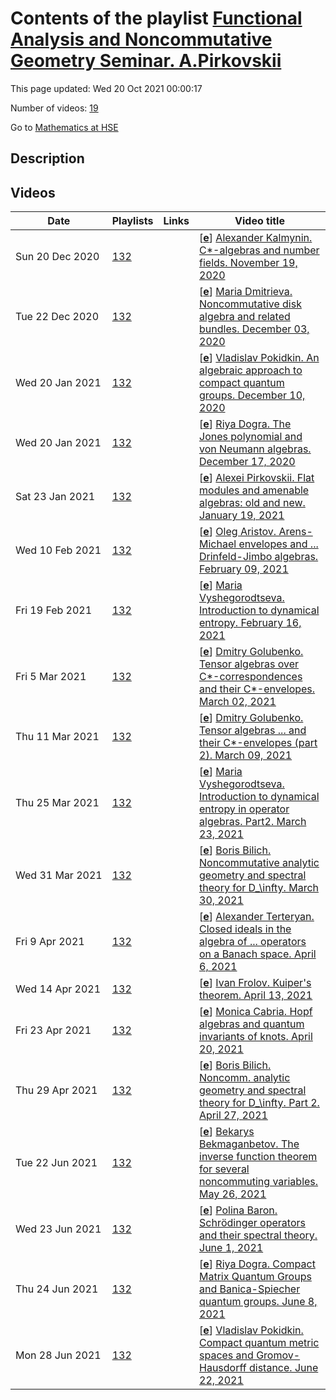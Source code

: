 # Contents of the playlist [Functional Analysis and Noncommutative Geometry Seminar. A.Pirkovskii](https://www.youtube.com/playlist?list=PLq3E5oubNNoBL6rqV9wdjwCObcTz02dUB)

This page updated: Wed 20 Oct 2021 00:00:17

Number of videos: [19](#videos)

Go to [Mathematics at HSE](../README.md)

## Description



## Videos

|Date|Playlists|Links|Video title|
|---|---|---|---|
| Sun&nbsp;20&nbsp;Dec&nbsp;2020 | [132](../playlists/132 "Functional Analysis and Noncommutative Geometry Seminar. A.Pirkovskii") |  | [[**e**](https://studio.youtube.com/video/JH2yorIgjeU/edit "Edit")] [Alexander Kalmynin. C&#42;-algebras and number fields. November 19, 2020](https://www.youtube.com/watch?v=JH2yorIgjeU&list=PLq3E5oubNNoBL6rqV9wdjwCObcTz02dUB "Bost-Connes systems are special quantum statistical dynamical systems, which provide a surprising connection between C&#42;-algebras and number theory. We will give an overview of this area and discuss generalizations of original Bost-Connes construction to arbitrary number fields as well as results on K-theory of corresponding C&#42;-algebras.") |
| Tue&nbsp;22&nbsp;Dec&nbsp;2020 | [132](../playlists/132 "Functional Analysis and Noncommutative Geometry Seminar. A.Pirkovskii") |  | [[**e**](https://studio.youtube.com/video/xE_vs3sW9Cs/edit "Edit")] [Maria Dmitrieva. Noncommutative disk algebra and related bundles. December 03, 2020](https://www.youtube.com/watch?v=xE_vs3sW9Cs&list=PLq3E5oubNNoBL6rqV9wdjwCObcTz02dUB "Given a family (I&#95;x) of homogeneous ideals in the noncommutative disk algebra A, we construct a continuous Banach algebra bundle with fibers isomorphic to the quotients A/I&#95;x. Such objects naturally appear in noncommutative complex analysis, and they can also be useful in some problems of nonformal deformation quantization. Our main tool is a theorem due to Orr Shalit and Baruch Solel, which yields a construction of completely isometric representations of the above quotients on the full Fock space.") |
| Wed&nbsp;20&nbsp;Jan&nbsp;2021 | [132](../playlists/132 "Functional Analysis and Noncommutative Geometry Seminar. A.Pirkovskii") |  | [[**e**](https://studio.youtube.com/video/ytSnRhOrsdQ/edit "Edit")] [Vladislav Pokidkin. An algebraic approach to compact quantum groups. December 10, 2020](https://www.youtube.com/watch?v=ytSnRhOrsdQ&list=PLq3E5oubNNoBL6rqV9wdjwCObcTz02dUB "We discuss an algebraic approach to compact quantum groups due to Koornwinder. A distinctive feature of this approach is that C&#42;-algebras appear only on the final stage of the construction, in contrast to the traditional approach of Woronowicz. We consider algebras of polynomial functions on classical matrix groups and, grounding on some of their properties, come to the general notion of compact Hopf &#42;-algebras, or CQG algebras. Then we consider corepresentaitons of such algebras, construct the Haar weight, and, by taking the C&#42;-completion, come to compact quantum groups in the sense of Woronowicz.") |
| Wed&nbsp;20&nbsp;Jan&nbsp;2021 | [132](../playlists/132 "Functional Analysis and Noncommutative Geometry Seminar. A.Pirkovskii") |  | [[**e**](https://studio.youtube.com/video/iEeWkDUXNyw/edit "Edit")] [Riya Dogra. The Jones polynomial and von Neumann algebras. December 17, 2020](https://www.youtube.com/watch?v=iEeWkDUXNyw&list=PLq3E5oubNNoBL6rqV9wdjwCObcTz02dUB "The talk summarises some results of the paper “A new knot polynomial and von Neumann algebras” by Professor Vaughan Jones (Notices of the AMS, March 1986). The goal is to explore the relation between polynomial invariants for links and von Neumann algebras in order to construct the celebrated Jones polynomial. The definition and basic properties of von Neumann algebras, subfactors and their trace will be stated. The definition of knots and their invariants, following the Artin presentation for braid groups in connection with knots will be explored. Using the relations obtained, the Jones polynomial would be defined.&#013;&#013;The talk is dedicated to the memory of Professor Vaughan Jones who passed away on September 6, 2020.") |
| Sat&nbsp;23&nbsp;Jan&nbsp;2021 | [132](../playlists/132 "Functional Analysis and Noncommutative Geometry Seminar. A.Pirkovskii") |  | [[**e**](https://studio.youtube.com/video/L_UGdgL4SHM/edit "Edit")] [Alexei Pirkovskii. Flat modules and amenable algebras: old and new. January 19, 2021](https://www.youtube.com/watch?v=L_UGdgL4SHM&list=PLq3E5oubNNoBL6rqV9wdjwCObcTz02dUB "We begin by surveying classical results (mostly due to Johnson, Helemskii, and Sheinberg) on amenable Banach algebras and flat Banach modules. In particular, we prove Helemskii-Sheinberg's theorem which states that a Banach algebra A is Johnson amenable if and only if its unitization is a flat Banach A-bimodule. Next we discuss some possible extensions of these concepts to more general topological algebras and modules. The &#34;naive&#34; generalization of the notion of a flat Banach module to the nonmetrizable setting turns out to be not very useful. We suggest a modified definition, and we show how it works in concrete situations. As an application (if time permits), we give a characterization of amenable co-echelon algebras obtained in our recent perprint with Krzysztof Piszczek. Curiously, the nonmetrizable case requires some essentially new tools (as compared to the Banach case), not only from analysis, but also from homological algebra (t-structures and their hearts).") |
| Wed&nbsp;10&nbsp;Feb&nbsp;2021 | [132](../playlists/132 "Functional Analysis and Noncommutative Geometry Seminar. A.Pirkovskii") |  | [[**e**](https://studio.youtube.com/video/fJ1B4DDqE5U/edit "Edit")] [Oleg Aristov. Arens-Michael envelopes and ... Drinfeld-Jimbo algebras. February 09, 2021](https://www.youtube.com/watch?v=fJ1B4DDqE5U&list=PLq3E5oubNNoBL6rqV9wdjwCObcTz02dUB "Arens-Michael envelopes, complex-analytic forms and Banach space representations of Drinfeld-Jimbo algebras&#013; &#013;The structure of the Arens-Michael envelopes of associative algebras over $\mathbb{C}$ is known in some cases, in particular,  for the universal enveloping algebras and for some quantum algebras. Drinfeld-Jimbo algebras are quantum algebras that are deformations of universal enveloping algebras in the semisimple case with quantization parameter $q$. To find the structure of their AM envelopes in the case when $&#124;q&#124;\ne 1$ we show that each continuous Banach space representation is finite dimensional. The case when $&#124;q&#124;=1$  and $q$ is not a root of unity is more complicated.&#013;In 2015 Pedchenko described the envelope for $sl&#95;2$ but he did not discuss representations. We consider completions of Verma modules, which give examples of infinite-dimensional topologically irreducible representations in this exceptional case. We also discuss the complex-analytic forms of Drinfeld-Jimbo algebras and their structure.&#013; &#013;Reference: Aristov, Banach space representations of Drinfeld-Jimbo algebras and their complex-analytic forms,   arXiv:2012.12565.") |
| Fri&nbsp;19&nbsp;Feb&nbsp;2021 | [132](../playlists/132 "Functional Analysis and Noncommutative Geometry Seminar. A.Pirkovskii") |  | [[**e**](https://studio.youtube.com/video/x3iqDH1wj6I/edit "Edit")] [Maria Vyshegorodtseva. Introduction to dynamical entropy. February 16, 2021](https://www.youtube.com/watch?v=x3iqDH1wj6I&list=PLq3E5oubNNoBL6rqV9wdjwCObcTz02dUB "In this talk, we will discuss the basics of the theory of dynamical entropy. We start with classical commutative cases and discuss several ways of defining entropy, in order to obtain a definition that can be naturally extended to noncommutative objects. We will finish with defining entropy of positive linear functionals on finite dimensional C&#42;-algebras. In the second part of this talk (expected in February) we will further generalise this theory to more general cases of C&#42; algebras.") |
| Fri&nbsp;5&nbsp;Mar&nbsp;2021 | [132](../playlists/132 "Functional Analysis and Noncommutative Geometry Seminar. A.Pirkovskii") |  | [[**e**](https://studio.youtube.com/video/geJu3wOlnuU/edit "Edit")] [Dmitry Golubenko. Tensor algebras over C&#42;-correspondences and their C&#42;-envelopes. March 02, 2021](https://www.youtube.com/watch?v=geJu3wOlnuU&list=PLq3E5oubNNoBL6rqV9wdjwCObcTz02dUB "Tensor algebras over C&#42;-correspondences are generalizations of the disc algebra. The representation theory of such algebras is &#34;encoded&#34; by their C&#42;-envelopes. Following Muhly and Solel, we show that the C&#42;-envelope for some classes of tensor algebras (including the noncommutative disc algebras) is isomorphic to the Cuntz-Pimsner algebra of the C&#42;-correspondence.") |
| Thu&nbsp;11&nbsp;Mar&nbsp;2021 | [132](../playlists/132 "Functional Analysis and Noncommutative Geometry Seminar. A.Pirkovskii") |  | [[**e**](https://studio.youtube.com/video/aodKvlBUlQE/edit "Edit")] [Dmitry Golubenko. Tensor algebras ... and their C&#42;-envelopes (part 2). March 09, 2021](https://www.youtube.com/watch?v=aodKvlBUlQE&list=PLq3E5oubNNoBL6rqV9wdjwCObcTz02dUB "This is a continuation of the talk of March 2.") |
| Thu&nbsp;25&nbsp;Mar&nbsp;2021 | [132](../playlists/132 "Functional Analysis and Noncommutative Geometry Seminar. A.Pirkovskii") |  | [[**e**](https://studio.youtube.com/video/l33bxEkjQsc/edit "Edit")] [Maria Vyshegorodtseva. Introduction to dynamical entropy in operator algebras. Part2. March 23, 2021](https://www.youtube.com/watch?v=l33bxEkjQsc&list=PLq3E5oubNNoBL6rqV9wdjwCObcTz02dUB "In this talk we will discuss some motivations and history behind the concept of dynamical entropy and proceed in generalizing this concept to different structures. In particular, we will reformulate the classical definition of entropy to a form that can be naturally extended to noncommutative cases. This will lead us to the notion of relative entropy for finite-dimensional C&#42;-algebras.") |
| Wed&nbsp;31&nbsp;Mar&nbsp;2021 | [132](../playlists/132 "Functional Analysis and Noncommutative Geometry Seminar. A.Pirkovskii") |  | [[**e**](https://studio.youtube.com/video/8geKXwMwGJ0/edit "Edit")] [Boris Bilich. Noncommutative analytic geometry and spectral theory for D&#95;\infty. March 30, 2021](https://www.youtube.com/watch?v=8geKXwMwGJ0&list=PLq3E5oubNNoBL6rqV9wdjwCObcTz02dUB "Noncommutative analytic geometry and spectral theory for the group $D&#95;\infty$&#013;&#013;&#013;I am going to define a spectrum of representations of the group $D&#95;\infty$. This notion generalizes both the spectrum of an operator and the irreducible decomposition of finite groups representations. I will then define a topology and a presheaf of noncommutative holomorphic functions on the set of classes of irreducible representations of the group. I will also construct an analog of the holomorphic functional calculus in the neighborhood of the spectrum. Finally, I will share some of my ideas about possible extensions of these results to other groups and algebras.") |
| Fri&nbsp;9&nbsp;Apr&nbsp;2021 | [132](../playlists/132 "Functional Analysis and Noncommutative Geometry Seminar. A.Pirkovskii") |  | [[**e**](https://studio.youtube.com/video/ylCw2X1CBlM/edit "Edit")] [Alexander Terteryan. Closed ideals in the algebra of ... operators on a Banach space. April 6, 2021](https://www.youtube.com/watch?v=ylCw2X1CBlM&list=PLq3E5oubNNoBL6rqV9wdjwCObcTz02dUB "Closed ideals in the Banach algebra of bounded operators on a Banach space&#013;&#013;In the general case very little is known about closed ideals in the Banach algebra of bounded operators on an arbitrary Banach space. We will survey some results for the cases where an explicit description has been obtained, and also discuss spaces for which partial results have been obtained. Then we will concentrate on the lattice of closed ideals in B(F), where F is one of Figiel's spaces, and prove that this lattice contains sublattices of cardinality continuum which have a rather simple description. The talk is based on papers by N. Laustsen, R. Loy and other authors.") |
| Wed&nbsp;14&nbsp;Apr&nbsp;2021 | [132](../playlists/132 "Functional Analysis and Noncommutative Geometry Seminar. A.Pirkovskii") |  | [[**e**](https://studio.youtube.com/video/ykfhyZ5Wers/edit "Edit")] [Ivan Frolov. Kuiper's theorem. April 13, 2021](https://www.youtube.com/watch?v=ykfhyZ5Wers&list=PLq3E5oubNNoBL6rqV9wdjwCObcTz02dUB "Kuiper’s theorem asserts that the group of invertible (or unitary) operators on an infinite-dimensional Hilbert space is contractible. I am going to present a proof of this result following Kuiper’s original article.") |
| Fri&nbsp;23&nbsp;Apr&nbsp;2021 | [132](../playlists/132 "Functional Analysis and Noncommutative Geometry Seminar. A.Pirkovskii") |  | [[**e**](https://studio.youtube.com/video/6qZS2bVzek0/edit "Edit")] [Monica Cabria. Hopf algebras and quantum invariants of knots. April 20, 2021](https://www.youtube.com/watch?v=6qZS2bVzek0&list=PLq3E5oubNNoBL6rqV9wdjwCObcTz02dUB "Abstract tensor algebras -ATA- provide us with a language to pass between linear tensors and certain topological or geometrical structures, in our talk we will focus on Knots and links. We will take a short survey on some basics of knot Theory such as Gauss codes, analyze some algebraic structures of knots diagrams on the plane and how they form a very special kind of algebras. These Hopf algebras will help us to construct some of the well known quantum invariants of knots. Work based on a paper by Louis Kauffman.") |
| Thu&nbsp;29&nbsp;Apr&nbsp;2021 | [132](../playlists/132 "Functional Analysis and Noncommutative Geometry Seminar. A.Pirkovskii") |  | [[**e**](https://studio.youtube.com/video/49LsEA7nW5I/edit "Edit")] [Boris Bilich. Noncomm. analytic geometry and spectral theory for D&#95;\infty. Part 2. April 27, 2021](https://www.youtube.com/watch?v=49LsEA7nW5I&list=PLq3E5oubNNoBL6rqV9wdjwCObcTz02dUB) |
| Tue&nbsp;22&nbsp;Jun&nbsp;2021 | [132](../playlists/132 "Functional Analysis and Noncommutative Geometry Seminar. A.Pirkovskii") |  | [[**e**](https://studio.youtube.com/video/7Y_ry2TvLNk/edit "Edit")] [Bekarys Bekmaganbetov. The inverse function theorem for several noncommuting variables. May 26, 2021](https://www.youtube.com/watch?v=7Y_ry2TvLNk&list=PLq3E5oubNNoBL6rqV9wdjwCObcTz02dUB "The inverse function theorem and the implicit function theorem for functions of several noncommuting variables&#013;&#013;Noncommutative functions, or functions of noncommuting variables, or nc-functions, introduced by J.Taylor, are noncommutative analogues to usual functions of several &#34;commuting&#34; variables. For nc-functions holomorphicity can be defined and a fruitful analysis can be done. For instance, the inverse function theorem and the implicit function theorem hold. The basic definitions related to nc-functions will be given, and the inverse function theorem and the implicit function theorem will be proved for the so called fine holomorphic functions.") |
| Wed&nbsp;23&nbsp;Jun&nbsp;2021 | [132](../playlists/132 "Functional Analysis and Noncommutative Geometry Seminar. A.Pirkovskii") |  | [[**e**](https://studio.youtube.com/video/fX_7UeIRHYk/edit "Edit")] [Polina Baron. Schrӧdinger operators and their spectral theory. June 1, 2021](https://www.youtube.com/watch?v=fX_7UeIRHYk&list=PLq3E5oubNNoBL6rqV9wdjwCObcTz02dUB "Schrӧdinger operators are the operators of the form&#013;&#013;[Hψ](x)=ψ(x+ρ)+ψ(x−ρ)+V(ρ)ψ(x),&#013;&#013;where ρ is the period and V(ρ) is a function called the potential. They arise in many areas of mathematics, including quantum mechanics, field theory and quantum groups. Of particular interest is the spectral theory of Schrӧdinger operators, which has been in active development since around the 1970-s. We will discuss history, applications, and spectral theory of Schrӧdinger operators, with a special focus on the case of dynamically defined potentials, including the results that were a part of Artur Avila’s Fields Medal in 2014.") |
| Thu&nbsp;24&nbsp;Jun&nbsp;2021 | [132](../playlists/132 "Functional Analysis and Noncommutative Geometry Seminar. A.Pirkovskii") |  | [[**e**](https://studio.youtube.com/video/wBBqhFofdrg/edit "Edit")] [Riya Dogra. Compact Matrix Quantum Groups and Banica-Spiecher quantum groups. June 8, 2021](https://www.youtube.com/watch?v=wBBqhFofdrg&list=PLq3E5oubNNoBL6rqV9wdjwCObcTz02dUB "A survey of Compact Matrix Quantum Groups and Banica-Spiecher quantum groups&#013;&#013;The talk is based on the survey paper 'Introduction to compact (matrix) quantum groups and Banica-Speicher (easy) quantum groups', by Moritz Weber. The goal is to introduce Compact Quantum Groups and Compact Matrix Quantum Groups by a series of examples where some basic structures will be constructed. The existence and uniqueness of a Haar state and the representation theory of CQGs will be discussed. Using these results, we then introduce Banica-Speicher's quantum groups.") |
| Mon&nbsp;28&nbsp;Jun&nbsp;2021 | [132](../playlists/132 "Functional Analysis and Noncommutative Geometry Seminar. A.Pirkovskii") |  | [[**e**](https://studio.youtube.com/video/jwXaW5PgoKc/edit "Edit")] [Vladislav Pokidkin. Compact quantum metric spaces and Gromov-Hausdorff distance. June 22, 2021](https://www.youtube.com/watch?v=jwXaW5PgoKc&list=PLq3E5oubNNoBL6rqV9wdjwCObcTz02dUB "Compact quantum metric spaces and convergence for quantum Gromov-Hausdorff distance&#013;&#013;Following M. Rieffel, we introduce the definition of compact quantum metric spaces (CQMS) and provide some examples. After that, we represent an approach to building CQMS similar to the Dirac operator approach. Then we discuss Gromov Hausdorff distance, its generalization for CQMS, and recent results (due to K. Aguilar, J. Kaad, and D. Kyed) connecting with convergence for the quantum Gromov Hausdorff distance.") |
